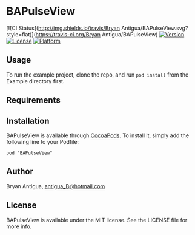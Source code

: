 # BAPulseView

[![CI Status](http://img.shields.io/travis/Bryan Antigua/BAPulseView.svg?style=flat)](https://travis-ci.org/Bryan Antigua/BAPulseView)
[![Version](https://img.shields.io/cocoapods/v/BAPulseView.svg?style=flat)](http://cocoadocs.org/docsets/BAPulseView)
[![License](https://img.shields.io/cocoapods/l/BAPulseView.svg?style=flat)](http://cocoadocs.org/docsets/BAPulseView)
[![Platform](https://img.shields.io/cocoapods/p/BAPulseView.svg?style=flat)](http://cocoadocs.org/docsets/BAPulseView)

## Usage

To run the example project, clone the repo, and run `pod install` from the Example directory first.

## Requirements

## Installation

BAPulseView is available through [CocoaPods](http://cocoapods.org). To install
it, simply add the following line to your Podfile:

    pod "BAPulseView"

## Author

Bryan Antigua, antigua_B@hotmail.com

## License

BAPulseView is available under the MIT license. See the LICENSE file for more info.

